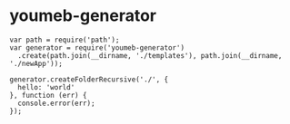 youmeb-generator
================

    var path = require('path');
    var generator = require('youmeb-generator')
      .create(path.join(__dirname, './templates'), path.join(__dirname, './newApp'));

    generator.createFolderRecursive('./', {
      hello: 'world'
    }, function (err) {
      console.error(err);
    });
    
